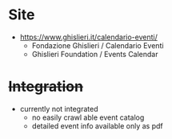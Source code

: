# Site

* https://www.ghislieri.it/calendario-eventi/
    * Fondazione Ghislieri / Calendario Eventi
    * Ghislieri Foundation / Events Calendar

# ~~Integration~~

* currently not integrated
    * no easily crawl able event catalog
    * detailed event info available only as pdf


